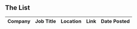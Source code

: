 
## The List

| Company | Job Title | Location | Link | Date Posted |
| --- | --- | --- | :---: | :---: |
